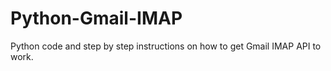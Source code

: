 # Python-Gmail-IMAP
Python code and step by step instructions on how to get Gmail IMAP API to work.
